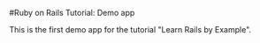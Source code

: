 #Ruby on Rails Tutorial: Demo app

This is the first demo app for the tutorial "Learn Rails by Example".
